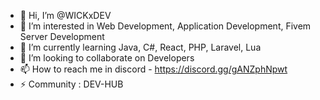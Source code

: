 - 👋 Hi, I’m @WICKxDEV
- 👀 I’m interested in Web Development, Application Development, Fivem Server Development
- 🌱 I’m currently learning Java, C#, React, PHP, Laravel, Lua
- 💞️ I’m looking to collaborate on Developers
- 📫 How to reach me in discord - https://discord.gg/gANZphNpwt
- ⚡ Community : DEV-HUB

<!---
WICKxDEV/WICKxDEV is a ✨ special ✨ repository because its `README.md` (this file) appears on your GitHub profile.
You can click the Preview link to take a look at your changes.
--->
